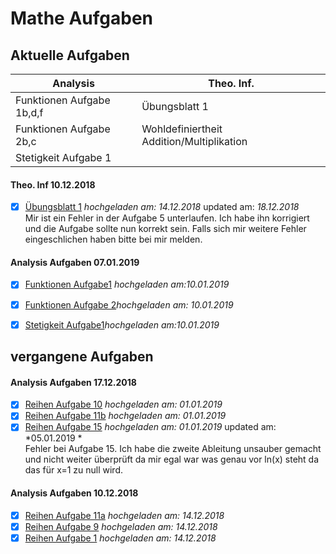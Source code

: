 # Mathe Aufgaben
## Aktuelle Aufgaben
__Analysis__ | __Theo. Inf.__
------------ |-------------
Funktionen Aufgabe 1b,d,f | Übungsblatt 1
Funktionen Aufgabe 2b,c| Wohldefiniertheit Addition/Multiplikation
Stetigkeit Aufgabe 1   |

#### Theo. Inf 10.12.2018

-[x] [Übungsblatt 1](/theoretische%20Informatik/pdf/%C3%9Cbungsblatt1.pdf) *hochgeladen am: 14.12.2018* updated am: *18.12.2018*<br />
Mir ist ein Fehler in der Aufgabe 5 unterlaufen. Ich habe ihn korrigiert und die Aufgabe sollte nun korrekt sein. Falls sich mir weitere Fehler
eingeschlichen haben bitte bei mir melden.

#### Analysis Aufgaben 07.01.2019
-[x] [Funktionen Aufgabe1](/Analysis/pdf/Differentialrechnung/Funktionen/Aufgabe1.pdf) *hochgeladen am:10.01.2019*  <br />
-[x] [Funktionen Aufgabe 2](/Analysis/pdf/Differentialrechnung/Funktionen/Aufgabe2.pdf)*hochgeladen am: 10.01.2019* <br />
-[x] [Stetigkeit
Aufgabe1](/Analysis/pdf/Differentialrechnung/Stetigkeit/Aufgabe1.pdf)*hochgeladen am:10.01.2019*<br />


## vergangene Aufgaben

#### Analysis Aufgaben 17.12.2018

-[x] [Reihen Aufgabe 10](/Analysis/pdf/Reihen/Aufgabe10.pdf) *hochgeladen am: 01.01.2019*  <br />
-[x] [Reihen Aufgabe 11b](/Analysis/pdf/Reihen/Aufgabe11b.pdf) *hochgeladen am: 01.01.2019* <br />
-[x] [Reihen Aufgabe 15](/Analysis/pdf/Reihen/Aufgabe15.pdf) *hochgeladen am: 01.01.2019* updated am: *05.01.2019 * <br />
Fehler bei Aufgabe 15. Ich habe die zweite Ableitung unsauber gemacht und nicht weiter überprüft da mir egal war was genau vor ln(x) steht da das für x=1 zu null wird.

#### Analysis Aufgaben 10.12.2018

-[x] [Reihen Aufgabe 11a](/Analysis/pdf/Reihen/Aufgabe11/Aufgabe11a.pdf) *hochgeladen am: 14.12.2018*<br />
-[x] [Reihen Aufgabe 9](/Analysis/pdf/Reihen/Aufgabe9.pdf) *hochgeladen am: 14.12.2018*<br />
-[x] [Reihen Aufgabe 1](/Analysis/pdf/Reihen/Aufgabe1.pdf) *hochgeladen am: 14.12.2018*<br />
